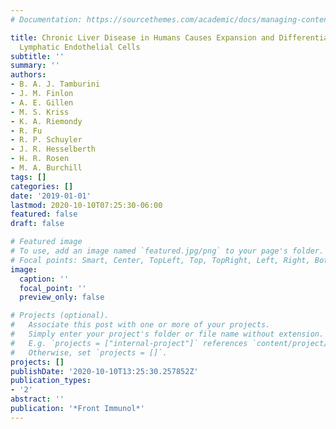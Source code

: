 ```yaml
---
# Documentation: https://sourcethemes.com/academic/docs/managing-content/

title: Chronic Liver Disease in Humans Causes Expansion and Differentiation of Liver
  Lymphatic Endothelial Cells
subtitle: ''
summary: ''
authors:
- B. A. J. Tamburini
- J. M. Finlon
- A. E. Gillen
- M. S. Kriss
- K. A. Riemondy
- R. Fu
- R. P. Schuyler
- J. R. Hesselberth
- H. R. Rosen
- M. A. Burchill
tags: []
categories: []
date: '2019-01-01'
lastmod: 2020-10-10T07:25:30-06:00
featured: false
draft: false

# Featured image
# To use, add an image named `featured.jpg/png` to your page's folder.
# Focal points: Smart, Center, TopLeft, Top, TopRight, Left, Right, BottomLeft, Bottom, BottomRight.
image:
  caption: ''
  focal_point: ''
  preview_only: false

# Projects (optional).
#   Associate this post with one or more of your projects.
#   Simply enter your project's folder or file name without extension.
#   E.g. `projects = ["internal-project"]` references `content/project/deep-learning/index.md`.
#   Otherwise, set `projects = []`.
projects: []
publishDate: '2020-10-10T13:25:30.257852Z'
publication_types:
- '2'
abstract: ''
publication: '*Front Immunol*'
---
```

